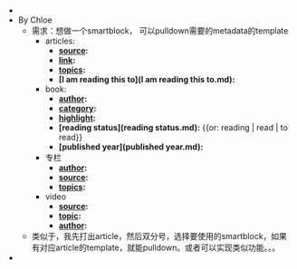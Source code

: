 - 
- By Chloe
    - 需求：想做一个smartblock， 可以pulldown需要的metadata的template
        - articles:
            - **[source](source.md):**
            - **[link](link.md):**
            - **[topics](topics.md):**
            - **[I am reading this to](I am reading this to.md):**
        - book:
            - **[author](author.md):**
            - **[category](category.md):**
            - **[highlight](highlight.md):**
            - **[reading status](reading status.md):** {{or: reading | read | to read}}
            - **[published year](published year.md):**
        - 专栏
            - **[author](author.md):**
            - **[source](source.md):**
            - **[topics](topics.md):**
        - video
            - **[source](source.md):**
            - **[topic](topic.md):**
            - **[author](author.md):**
    - 类似于，我先打出article，然后双分号，选择要使用的smartblock，如果有对应article的template，就能pulldown。或者可以实现类似功能。。。
- 

